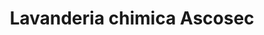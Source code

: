 ---
title: "Lavanderia chimica Ascosec"
url: /locarno/lavanderia-chimica-ascosec/
shop: Wäscherei
---